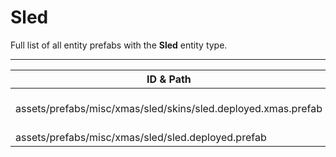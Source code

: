 # Sled
Full list of all <Badge type="warning" text="2"/> entity prefabs with the **Sled** entity type.

---
| ID & Path |
| --- |
| <Badge type="tip" text="3689934812"/> <br> assets/prefabs/misc/xmas/sled/skins/sled.deployed.xmas.prefab |
| <Badge type="tip" text="4063253222"/> <br> assets/prefabs/misc/xmas/sled/sled.deployed.prefab |
